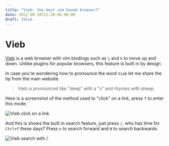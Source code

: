 ```yaml
---
title: "Vieb: the best vim based browser?"
date: 2022-08-18T21:20:06-06:00
draft: false
---
```


# Vieb

[Vieb](https://vieb.dev/) is a web browser with vim bindings such as `j` and `k`
to move up and down. Unlike plugins for popular browsers, this feature is built
in by design.

In case you're wondering how to pronounce the word `Vieb` let me share the tip
from the main website:

> Vieb is pronounced like "deep" with a "v" and rhymes with sheep

Here is a screenshot of the method used to "click" on a link, press `f` to enter
this mode.

![Vieb click on a link](https://vieb.dev/img/4.png)

And this is shows the built in search feature, just press `/`, who has time for
`Ctrl+f` these days? Press `n` to search forward and `N` to search backwards.

![Vieb search with / ](https://vieb.dev/img/5.png)

